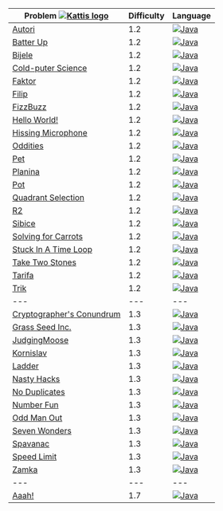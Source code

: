 | Problem [![Kattis logo](https://open.kattis.com/favicon)](https://open.kattis.com/problems) | Difficulty | Language                                                                                                                          |
| ---                                                                                         | ---        | ---                                                                                                                               |
| [Autori](https://open.kattis.com/problems/autori)                                           | 1.2        | [![Java](https://www.google.com/s2/favicons?domain=java.com)](../master/1.2/Autori/Autori.java)                                   |
| [Batter Up](https://open.kattis.com/problems/batterup)                                      | 1.2        | [![Java](https://www.google.com/s2/favicons?domain=java.com)](../master/1.2/BatterUp/BatterUp.java)                               |
| [Bijele](https://open.kattis.com/problems/bijele)                                           | 1.2        | [![Java](https://www.google.com/s2/favicons?domain=java.com)](../master/1.2/Bijele/Bijele.java)                                   |
| [Cold-puter Science](https://open.kattis.com/problems/cold)                                 | 1.2        | [![Java](https://www.google.com/s2/favicons?domain=java.com)](../master/1.2/ColdPuterScience/ColdPuterScience.java)               |
| [Faktor](https://open.kattis.com/problems/faktor)                                           | 1.2        | [![Java](https://www.google.com/s2/favicons?domain=java.com)](../master/1.2/Faktor/Faktor.java)                                   |
| [Filip](https://open.kattis.com/problems/filip)                                             | 1.2        | [![Java](https://www.google.com/s2/favicons?domain=java.com)](../master/1.2/Filip/Filip.java)                                     |
| [FizzBuzz](https://open.kattis.com/problems/trik)                                           | 1.2        | [![Java](https://www.google.com/s2/favicons?domain=java.com)](../master/1.2/FizzBuzz/FizzBuzz.java)                               |
| [Hello World!](https://open.kattis.com/problems/hello)                                      | 1.2        | [![Java](https://www.google.com/s2/favicons?domain=java.com)](../master/1.2/HelloWorld/HelloWorld.java)                           |
| [Hissing Microphone](https://open.kattis.com/problems/hissingmicrophone)                    | 1.2        | [![Java](https://www.google.com/s2/favicons?domain=java.com)](../master/1.2/HissingMicrophone/HissingMicrophone.java)             |
| [Oddities](https://open.kattis.com/problems/oddities)                                       | 1.2        | [![Java](https://www.google.com/s2/favicons?domain=java.com)](../master/1.2/Oddities/Oddities.java)                               |
| [Pet](https://open.kattis.com/problems/pet)                                                 | 1.2        | [![Java](https://www.google.com/s2/favicons?domain=java.com)](../master/1.2/Pet/Pet.java)                                         |
| [Planina](https://open.kattis.com/problems/planina)                                         | 1.2        | [![Java](https://www.google.com/s2/favicons?domain=java.com)](../master/1.2/Planina/Planina.java)                                 |
| [Pot](https://open.kattis.com/problems/pot)                                                 | 1.2        | [![Java](https://www.google.com/s2/favicons?domain=java.com)](../master/1.2/Pot/Pot.java)                                         |
| [Quadrant Selection](https://open.kattis.com/problems/quadrant)                             | 1.2        | [![Java](https://www.google.com/s2/favicons?domain=java.com)](../master/1.2/QuadrantSelection/QuadrantSelection.java)             |
| [R2](https://open.kattis.com/problems/r2)                                                   | 1.2        | [![Java](https://www.google.com/s2/favicons?domain=java.com)](../master/1.2/R2/R2.java)                                           |
| [Sibice](https://open.kattis.com/problems/sibice)                                           | 1.2        | [![Java](https://www.google.com/s2/favicons?domain=java.com)](../master/1.2/Sibice/Sibice.java)                                   |
| [Solving for Carrots](https://open.kattis.com/problems/carrots)                             | 1.2        | [![Java](https://www.google.com/s2/favicons?domain=java.com)](../master/1.2/SolvingForCarrots/SolvingForCarrots.java)             |
| [Stuck In A Time Loop](https://open.kattis.com/problems/timeloop)                           | 1.2        | [![Java](https://www.google.com/s2/favicons?domain=java.com)](../master/1.2/StuckInATimeLoop/StuckInATimeLoop.java)               |
| [Take Two Stones](https://open.kattis.com/problems/twostones)                               | 1.2        | [![Java](https://www.google.com/s2/favicons?domain=java.com)](../master/1.2/TakeTwoStones/TakeTwoStones.java)                     |
| [Tarifa](https://open.kattis.com/problems/tarifa)                                           | 1.2        | [![Java](https://www.google.com/s2/favicons?domain=java.com)](../master/1.2/Tarifa/Tarifa.java)                                   |
| [Trik](https://open.kattis.com/problems/trik)                                               | 1.2        | [![Java](https://www.google.com/s2/favicons?domain=java.com)](../master/1.2/Trik/Trik.java)                                       |
| ---                                                                                         | ---        | ---                                                                                                                               |
| [Cryptographer's Conundrum](https://open.kattis.com/submissions/2971949)                    | 1.3        | [![Java](https://www.google.com/s2/favicons?domain=java.com)](../master/1.3/CryptographersConundrum/CryptographersConundrum.java) |
| [Grass Seed Inc.](https://open.kattis.com/problems/grassseed)                               | 1.3        | [![Java](https://www.google.com/s2/favicons?domain=java.com)](../master/1.3/GrassSeedInc/GrassSeedInc.java)                       |
| [JudgingMoose](https://open.kattis.com/problems/judgingmoose)                               | 1.3        | [![Java](https://www.google.com/s2/favicons?domain=java.com)](../master/1.3/Kornislav/Kornislav.java)                             |
| [Kornislav](https://open.kattis.com/problems/kornislav)                                     | 1.3        | [![Java](https://www.google.com/s2/favicons?domain=java.com)](../master/1.3/JudgingMoose/JudgingMoose.java)                       |
| [Ladder](https://open.kattis.com/problems/ladder)                                           | 1.3        | [![Java](https://www.google.com/s2/favicons?domain=java.com)](../master/1.3/Ladder/Ladder.java)                                   |
| [Nasty Hacks](https://open.kattis.com/problems/nastyhacks)                                  | 1.3        | [![Java](https://www.google.com/s2/favicons?domain=java.com)](../master/1.3/NastyHacks/NastyHacks.java)                           |
| [No Duplicates](https://open.kattis.com/problems/nodup)                                     | 1.3        | [![Java](https://www.google.com/s2/favicons?domain=java.com)](../master/1.3/NoDuplicates/NoDuplicates.java)                       |
| [Number Fun](https://open.kattis.com/problems/numberfun)                                    | 1.3        | [![Java](https://www.google.com/s2/favicons?domain=java.com)](../master/1.3/NumberFun/NumberFun.java)                             |
| [Odd Man Out](https://open.kattis.com/problems/oddmanout)                                   | 1.3        | [![Java](https://www.google.com/s2/favicons?domain=java.com)](../master/1.3/OddManOut/OddManOut.java)                             |
| [Seven Wonders](https://open.kattis.com/problems/sevenwonders)                              | 1.3        | [![Java](https://www.google.com/s2/favicons?domain=java.com)](../master/1.3/SevenWonders/SevenWonders.java)                       |
| [Spavanac](https://open.kattis.com/problems/spavanac)                                       | 1.3        | [![Java](https://www.google.com/s2/favicons?domain=java.com)](../master/1.3/Spavanac/Spavanac.java)                               |
| [Speed Limit](https://open.kattis.com/problems/speedlimit)                                  | 1.3        | [![Java](https://www.google.com/s2/favicons?domain=java.com)](../master/1.4/SpeedLimit/SpeedLimit.java)                           |
| [Zamka](https://open.kattis.com/problems/zamka)                                             | 1.3        | [![Java](https://www.google.com/s2/favicons?domain=java.com)](../master/1.3/Zamka/Zamka.java)                                     |
| ---                                                                                         | ---        | ---                                                                                                                               |
| [Aaah!](https://open.kattis.com/problems/aaah)                                              | 1.7        | [![Java](https://www.google.com/s2/favicons?domain=java.com)](../master/1.7/Aaah/Aaah.java)                                       |